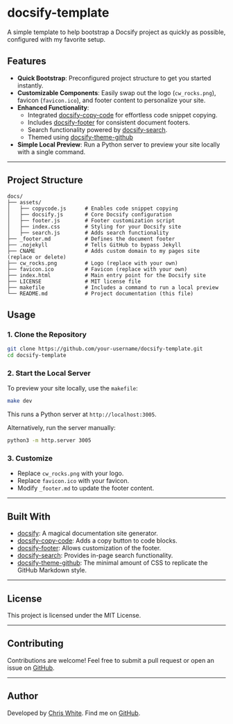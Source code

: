 # docsify-template

A simple template to help bootstrap a Docsify project as quickly as possible, configured with my favorite setup.

## Features

- **Quick Bootstrap**: Preconfigured project structure to get you started instantly.
- **Customizable Components**: Easily swap out the logo (`cw_rocks.png`), favicon (`favicon.ico`), and footer content to personalize your site.
- **Enhanced Functionality**:
  - Integrated [docsify-copy-code](https://github.com/jperasmus/docsify-copy-code) for effortless code snippet copying.
  - Includes [docsify-footer](https://github.com/alertbox/docsify-footer) for consistent document footers.
  - Search functionality powered by [docsify-search](https://github.com/docsifyjs/docsify).
  - Themed using [docsify-theme-github](https://github.com/LIGMATV/docsify-theme-github)
- **Simple Local Preview**: Run a Python server to preview your site locally with a single command.

---

## Project Structure

```plaintext
docs/
├── assets/
│   ├── copycode.js      # Enables code snippet copying
│   ├── docsify.js       # Core Docsify configuration
│   ├── footer.js        # Footer customization script
│   ├── index.css        # Styling for your Docsify site
│   ├── search.js        # Adds search functionality
├── _footer.md           # Defines the document footer
├── .nojekyll            # Tells GitHub to bypass Jekyll
├── CNAME                # Adds custom domain to my pages site (replace or delete)
├── cw_rocks.png         # Logo (replace with your own)
├── favicon.ico          # Favicon (replace with your own)
├── index.html           # Main entry point for the Docsify site
├── LICENSE              # MIT license file
├── makefile             # Includes a command to run a local preview
└── README.md            # Project documentation (this file)
```

## Usage

### 1. Clone the Repository

```bash
git clone https://github.com/your-username/docsify-template.git
cd docsify-template
```

### 2. Start the Local Server

To preview your site locally, use the `makefile`:

```bash
make dev
```

This runs a Python server at `http://localhost:3005`.

Alternatively, run the server manually:

```bash
python3 -m http.server 3005
```

### 3. Customize

- Replace `cw_rocks.png` with your logo.
- Replace `favicon.ico` with your favicon.
- Modify `_footer.md` to update the footer content.

---

## Built With

- [docsify](https://github.com/docsifyjs/docsify): A magical documentation site generator.
- [docsify-copy-code](https://github.com/jperasmus/docsify-copy-code): Adds a copy button to code blocks.
- [docsify-footer](https://github.com/alertbox/docsify-footer): Allows customization of the footer.
- [docsify-search](https://github.com/docsifyjs/docsify): Provides in-page search functionality.
- [docsify-theme-github](https://github.com/LIGMATV/docsify-theme-github): The minimal amount of CSS to replicate the GitHub Markdown style.

---

## License

This project is licensed under the MIT License.

---

## Contributing

Contributions are welcome! Feel free to submit a pull request or open an issue on [GitHub](https://github.com/maverickg59/docsify-template).

---

## Author

Developed by [Chris White](https://chriswhite.rocks). Find me on [GitHub](https://github.com/maverickg59).
